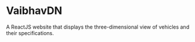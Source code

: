 # VaibhavDN
A ReactJS website that displays the three-dimensional view of vehicles and their specifications.
